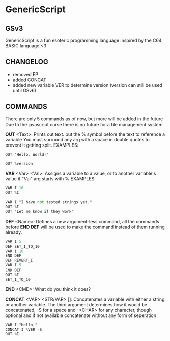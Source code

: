 # GenericScript 
## GSv3
GenericScript is a fun esoteric programming language inspired by the C64 BASIC language!<3

## CHANGELOG
- removed EP
- added CONCAT
- added new variable VER to determine version (version can still be used until GSv6) 

## COMMANDS
There are only 5 commands as of now, but more will be added in the future
Due to the javascript curse there is no future for a file management system

**OUT** \<Text\>: Prints out text. put the % symbol before the text to reference a variable
You must surround any arg with a space in double quotes to prevent it getting split.
EXAMPLES:
```gs
OUT "Hello, World!"
```
```gs
OUT %version
```

**VAR** \<Var\> \<Val\>: Assigns a variable to a value, or to another variable's value if "Val" arg starts with %
EXAMPLES:
```gs
VAR I 10
OUT %I
```
```gs
VAR I "I have not tested strings yet."
OUT %I
OUT "Let me know if they work"
```

**DEF** \<Name\>: Defines a new argument-less command, all the commands before **END DEF** will be used to make the command instead of them running already.
```gs
VAR I 5
DEF SET_I_TO_10
VAR I 10
END DEF
DEF REVERT_I
VAR I 5
END DEF
OUT %I
SET_I_TO_10

```

**END** \<CMD\>: What do you think it does?

**CONCAT** \<VAR\> \<STR/VAR\> []: Concatenates a variable with either a string or another variable. The third argument determines how it would be concatenated,
\-S for a space and \-\<CHAR\> for any character, though optional and if not available concatenate without any form of seperation
```gs
VAR I "Hello,"
CONCAT I %VER -S
OUT %I
```

